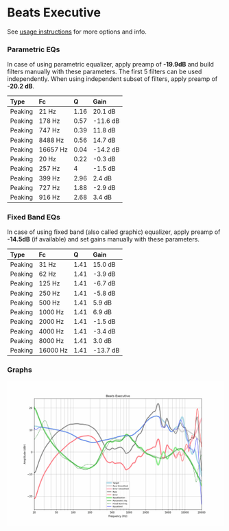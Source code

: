 # Beats Executive
See [usage instructions](https://github.com/jaakkopasanen/AutoEq#usage) for more options and info.

### Parametric EQs
In case of using parametric equalizer, apply preamp of **-19.9dB** and build filters manually
with these parameters. The first 5 filters can be used independently.
When using independent subset of filters, apply preamp of **-20.2 dB**.

| Type    | Fc       |    Q | Gain     |
|:--------|:---------|:-----|:---------|
| Peaking | 21 Hz    | 1.16 | 20.1 dB  |
| Peaking | 178 Hz   | 0.57 | -11.6 dB |
| Peaking | 747 Hz   | 0.39 | 11.8 dB  |
| Peaking | 8488 Hz  | 0.56 | 14.7 dB  |
| Peaking | 16657 Hz | 0.04 | -14.2 dB |
| Peaking | 20 Hz    | 0.22 | -0.3 dB  |
| Peaking | 257 Hz   | 4    | -1.5 dB  |
| Peaking | 399 Hz   | 2.96 | 2.4 dB   |
| Peaking | 727 Hz   | 1.88 | -2.9 dB  |
| Peaking | 916 Hz   | 2.68 | 3.4 dB   |

### Fixed Band EQs
In case of using fixed band (also called graphic) equalizer, apply preamp of **-14.5dB**
(if available) and set gains manually with these parameters.

| Type    | Fc       |    Q | Gain     |
|:--------|:---------|:-----|:---------|
| Peaking | 31 Hz    | 1.41 | 15.0 dB  |
| Peaking | 62 Hz    | 1.41 | -3.9 dB  |
| Peaking | 125 Hz   | 1.41 | -6.7 dB  |
| Peaking | 250 Hz   | 1.41 | -5.8 dB  |
| Peaking | 500 Hz   | 1.41 | 5.9 dB   |
| Peaking | 1000 Hz  | 1.41 | 6.9 dB   |
| Peaking | 2000 Hz  | 1.41 | -1.5 dB  |
| Peaking | 4000 Hz  | 1.41 | -3.4 dB  |
| Peaking | 8000 Hz  | 1.41 | 3.0 dB   |
| Peaking | 16000 Hz | 1.41 | -13.7 dB |

### Graphs
![](./Beats%20Executive.png)